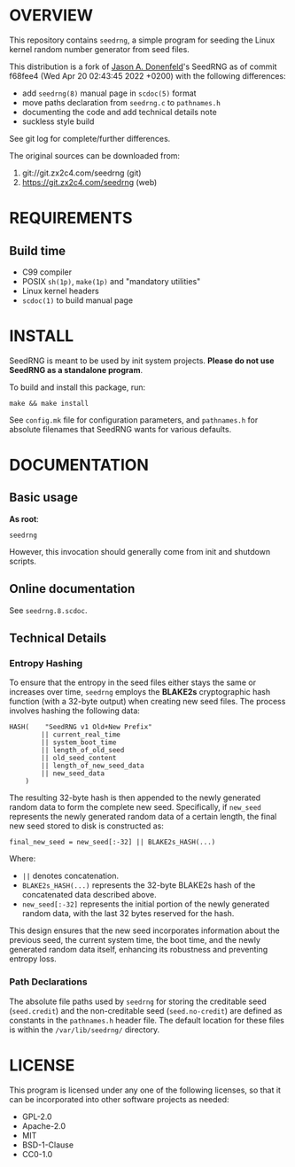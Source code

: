 OVERVIEW
========

This repository contains `seedrng`, a simple program for seeding the
Linux kernel random number generator from seed files.

This distribution is a fork of [Jason A. Donenfeld][1]'s SeedRNG as of
commit f68fee4 (Wed Apr 20 02:43:45 2022 +0200) with the following
differences:
  * add `seedrng(8)` manual page in `scdoc(5)` format
  * move paths declaration from `seedrng.c` to `pathnames.h`
  * documenting the code and add technical details note
  * suckless style build

[1]: mailto:Jason@zx2c4.com

See git log for complete/further differences.

The original sources can be downloaded from:
  1. git://git.zx2c4.com/seedrng    (git)
  2. https://git.zx2c4.com/seedrng  (web)


REQUIREMENTS
============

Build time
----------
  * C99 compiler
  * POSIX `sh(1p)`, `make(1p)` and "mandatory utilities"
  * Linux kernel headers
  * `scdoc(1)` to build manual page


INSTALL
=======

SeedRNG is meant to be used by init system projects.
**Please do not use SeedRNG as a standalone program**.

To build and install this package, run:

    make && make install

See `config.mk` file for configuration parameters, and `pathnames.h`
for absolute filenames that SeedRNG wants for various defaults.


DOCUMENTATION
=============

Basic usage
-----------

**As root**:

    seedrng

However, this invocation should generally come from init and shutdown
scripts.

Online documentation
--------------------

See `seedrng.8.scdoc`.


Technical Details
-----------------

### Entropy Hashing

To ensure that the entropy in the seed files either stays the same or
increases over time, `seedrng` employs the **BLAKE2s** cryptographic
hash function (with a 32-byte output) when creating new seed files.
The process involves hashing the following data:

    HASH(    "SeedRNG v1 Old+New Prefix"
            || current_real_time
            || system_boot_time
            || length_of_old_seed
            || old_seed_content
            || length_of_new_seed_data
            || new_seed_data
        )

The resulting 32-byte hash is then appended to the newly generated
random data to form the complete new seed.  Specifically, if
`new_seed` represents the newly generated random data of a certain
length, the final new seed stored to disk is constructed as:

    final_new_seed = new_seed[:-32] || BLAKE2s_HASH(...)

Where:
* `||` denotes concatenation.
* `BLAKE2s_HASH(...)` represents the 32-byte BLAKE2s hash of the
  concatenated data described above.
* `new_seed[:-32]` represents the initial portion of the newly
  generated random data, with the last 32 bytes reserved for the hash.

This design ensures that the new seed incorporates information about
the previous seed, the current system time, the boot time, and the
newly generated random data itself, enhancing its robustness and
preventing entropy loss.

### Path Declarations

The absolute file paths used by `seedrng` for storing the creditable
seed (`seed.credit`) and the non-creditable seed (`seed.no-credit`)
are defined as constants in the `pathnames.h` header file.  The
default location for these files is within the `/var/lib/seedrng/`
directory.


LICENSE
=======

This program is licensed under any one of the following licenses, so
that it can be incorporated into other software projects as needed:
  * GPL-2.0
  * Apache-2.0
  * MIT
  * BSD-1-Clause
  * CC0-1.0
